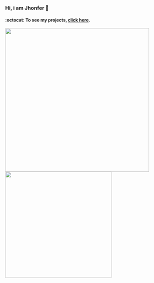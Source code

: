 ### Hi, i am Jhonfer  👋
#### :octocat: To see my projects, [click here](https://gist.github.com/jeirf12/c3b5d4cf64b6e4ff6ddec7a444e21e40).

<a href="https://github.com/anuraghazra/github-readme-stats">
  <img align="left" width="460px" src="https://github-readme-stats.vercel.app/api?username=jeirf12&show_icons=true&theme=gruvbox&hide_border=true" />
</a>
<a href="https://github.com/anuraghazra/github-readme-stats">
  <img align="left" width="340px" src="https://github-readme-stats.vercel.app/api/top-langs/?username=jeirf12&langs_count=10&theme=gruvbox&layout=compact&hide_border=true" />
</a>

<!--
**jeirf12/jeirf12** is a ✨ _special_ ✨ repository because its `README.md` (this file) appears on your GitHub profile.

Here are some ideas to get you started:

- 🔭 I’m currently working on ...
- 🌱 I’m currently learning ...
- 👯 I’m looking to collaborate on ...
- 🤔 I’m looking for help with ...
- 💬 Ask me about ...
- 📫 How to reach me: ...
- 😄 Pronouns: ...
- ⚡ Fun fact: ...
-->

